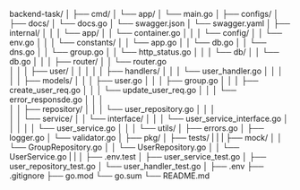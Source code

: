 backend-task/
│
├── cmd/
│   └── app/
│       └── main.go 
│
├── configs/
│
├── docs/
│     └── docs.go 
│     └── swagger.json 
│     └── swagger.yaml 
│
├── internal/
│   │ 
│   └── app/
│   │   └── container.go 
│   │ 
│   └── config/
│   │   └── env.go 
│   │ 
│   └── constants/
│   │   └── app.go 
│   │   └── db.go 
│   │   └── dns.go 
│   │   └── group.go 
│   │   └── http_status.go 
│   │ 
│   └── db/
│   │   └── db.go 
│   │ 
│   ├── router/
│   │   └── router.go    
│   │
│   ├── user/
│   │   │ 
│   │   ├── handlers/
│   │   │   └── user_handler.go
│   │   │   
│   │   ├── models/
│   │   │   ├── user.go
│   │   │   ├── group.go
│   │   │   ├── create_user_req.go
│   │   │   └── update_user_req.go
│   │   │   └── error_responsde.go
│   │   │   
│   │   ├── repository/
│   │   │   └── user_repository.go
│   │   │   
│   │   └── service/
│   │       └── interface/
│   │       │     └── user_service_interface.go
│   │       │
│   │       └── user_service.go
│   │
│   └── utils/
│       ├── errors.go
│       ├── logger.go
│       └── validator.go
│ 
├── pkg/
│
├── tests/
|   |
|   ├── mock/
│   │    └── GroupRepository.go
│   │    └── UserRepository.go
│   │    └── UserService.go
|   |
│   ├── .env.test
│   ├── user_service_test.go
│   ├── user_repository_test.go
│   └── user_handler_test.go
│
├── .env
├── .gitignore
├── go.mod
└── go.sum
└── README.md
